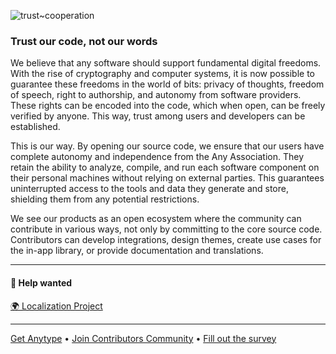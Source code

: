 ![trust~cooperation](https://github.com/anyproto/.github/assets/2526238/ce44734c-9f42-420c-9d75-632a30f1df49)

### Trust our code, not our words
We believe that any software should support fundamental digital freedoms. 
With the rise of cryptography and computer systems, it is now possible to guarantee these freedoms in the world of bits: privacy of thoughts, freedom of speech, right to authorship, and autonomy from software providers. 
These rights can be encoded into the code, which when open, can be freely verified by anyone. 
This way, trust among users and developers can be established.

This is our way. 
By opening our source code, we ensure that our users have complete autonomy and independence from the Any Association. 
They retain the ability to analyze, compile, and run each software component on their personal machines without relying on external parties. 
This guarantees uninterrupted access to the tools and data they generate and store, shielding them from any potential restrictions.

We see our products as an open ecosystem where the community can contribute in various ways, not only by committing to the core source code. 
Contributors can develop integrations, design themes, create use cases for the in-app library, or provide documentation and translations.

---
#### 🤠 Help wanted

[🌍 Localization Project](https://github.com/orgs/anyproto/discussions/45)

---
[Get Anytype](https://anytype.io) • [Join Contributors Community](https://github.com/orgs/anyproto/discussions) • [Fill out the survey](https://anytype.typeform.com/contributors?utm_source=github)
